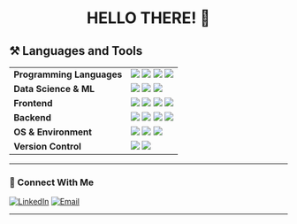 <!--
**SafwanAhmed08/SafwanAhmed08** is a ✨ _special_ ✨ repository because its `README.md` (this file) appears on your GitHub profile.

Here are some ideas to get you started:

- 🔭 I’m currently working on ...
- 🌱 I’m currently learning ...
- 👯 I’m looking to collaborate on ...
- 🤔 I’m looking for help with ...
- 💬 Ask me about ...
- 📫 How to reach me: ...
- 😄 Pronouns: ...
- ⚡ Fun fact: ...
-->

<!-- Banner -->
<h1 align="center">HELLO THERE! 👋</h1>

<!-- Languages and Tools -->
## ⚒️ Languages and Tools

<table>
  <tr>
    <td><strong>Programming Languages</strong></td>
    <td><img src="https://img.shields.io/badge/Python-3776AB?style=flat&logo=python&logoColor=white"/> 
        <img src="https://img.shields.io/badge/C-00599C?style=flat&logo=c&logoColor=white"/> 
        <img src="https://img.shields.io/badge/C++-00599C?style=flat&logo=c%2B%2B&logoColor=white"/> 
        <img src="https://img.shields.io/badge/Java-007396?style=flat&logo=java&logoColor=white"/></td>
  </tr>
  <tr>
    <td><strong>Data Science & ML</strong></td>
    <td><img src="https://img.shields.io/badge/TensorFlow-FF6F00?style=flat&logo=tensorflow&logoColor=white"/>
        <img src="https://img.shields.io/badge/PyTorch-EE4C2C?style=flat&logo=pytorch&logoColor=white"/>
        <img src="https://img.shields.io/badge/OpenCV-5C3EE8?style=flat&logo=opencv&logoColor=white"/></td>
  </tr>
  <tr>
    <td><strong>Frontend</strong></td>
    <td><img src="https://img.shields.io/badge/HTML5-E34F26?style=flat&logo=html5&logoColor=white"/>
        <img src="https://img.shields.io/badge/CSS3-1572B6?style=flat&logo=css3&logoColor=white"/>
        <img src="https://img.shields.io/badge/JavaScript-F7DF1E?style=flat&logo=javascript&logoColor=black"/>
        <img src="https://img.shields.io/badge/React-61DAFB?style=flat&logo=react&logoColor=black"/></td>
  </tr>
  <tr>
    <td><strong>Backend</strong></td>
    <td><img src="https://img.shields.io/badge/Node.js-339933?style=flat&logo=nodedotjs&logoColor=white"/>
        <img src="https://img.shields.io/badge/Express.js-000000?style=flat&logo=express&logoColor=white"/>
        <img src="https://img.shields.io/badge/MongoDB-47A248?style=flat&logo=mongodb&logoColor=white"/>
        <img src="https://img.shields.io/badge/Firebase-FFCA28?style=flat&logo=firebase&logoColor=white"/></td>
  </tr>
  <tr>
    <td><strong>OS & Environment</strong></td>
    <td><img src="https://img.shields.io/badge/macOS-000000?style=flat&logo=apple&logoColor=white"/>
        <img src="https://img.shields.io/badge/VS%20Code-007ACC?style=flat&logo=visual%20studio%20code&logoColor=white"/>
        <img src="https://img.shields.io/badge/Linux-FCC624?style=flat&logo=linux&logoColor=black"/></td>
  </tr>
  <tr>
    <td><strong>Version Control</strong></td>
    <td><img src="https://img.shields.io/badge/Git-F05032?style=flat&logo=git&logoColor=white"/>
        <img src="https://img.shields.io/badge/GitHub-181717?style=flat&logo=github&logoColor=white"/>
  </tr>
</table>

---

### 🔗 Connect With Me

[![LinkedIn](https://img.shields.io/badge/LinkedIn-blue?style=flat&logo=linkedin&logoColor=white)]((https://www.linkedin.com/in/safwan-ahmed-881a77287/))
[![Email](https://img.shields.io/badge/Email-red?style=flat&logo=gmail&logoColor=white)](safwanahmed2004@gmail.com)

---

